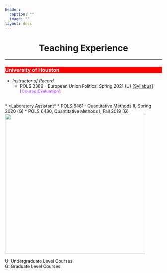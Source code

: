 ```yaml
---
header:
  caption: ""
  image: ""
layout: docs
---
```



<h1 style="text-align:center;">Teaching Experience</h1>
<hr />
 

<h3 style="background-color:red;color:white">University of Houston</h3>  


* *Instructor of Record*
    * POLS 3389 - European Union Politics, Spring 2021 (U) <a href="/files/POLS3389_Syllabus.pdf" style="color: #blue">[Syllabus]</a> <a href="/files/EUevaluation.pdf" style="color: blueviolet">[Course Evaluation]</a> 
<br/>
* *Laboratory Assistant*
    * POLS 6481 - Quantitative Methods II, Spring 2020 (G) 
    * POLS 6480, Quantitative Methods I, Fall 2019 (G)
<br/>

<img src="../../img/pic1.jpg" alt="" style="width:450px;height:450px;">

U: Undergraduate Level Courses\
G: Graduate Level Courses
